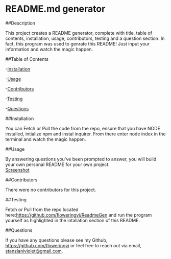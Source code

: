 # README.md generator 
 ##Description

 This project creates a README generator, complete with title, table of contents, installation, usage, contributors, testing and a question section. In fact, this program was used to genrate this README! Just input your information and watch the magic happen.

  ##Table of Contents

 -[Installation](#installation)

 -[Usage](#usage) 

 -[Contributors](#contributors) 

 -[Testing](#testing)

 -[Questions](#questions)

  ##Installation 

 You can Fetch or Pull the code from the repo, ensure that you have NODE installed, intialize npm and instal inquirer. From there enter node index in the terminal and watch the magic happen.

  ##Usage 

   By answering questions you've been prompted to answer, you will build your own personal README for your own project.  
   [Screenshot]('./assets/photots/Screenshot%202024-06-23%20at%2010.52.19 PM.png')  

  ##Contributors

  There were no contributors for this project.

   ##Testing 

   Fetch or Pull from the repo located here:https://github.com/floweringvi/ReadmeGen and run the program yourself as highlighted in the intallation section of this README. 

   ##Questions 
   
   If you have any questions please see my Github, https://github.com/floweringvi or feel free to reach out via email, stanzianiviolet@gmail.com. 